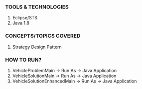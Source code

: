 ### TOOLS & TECHNOLOGIES
  1. Eclipse/STS
  2. Java 1.8

### CONCEPTS/TOPICS COVERED
  1. Strategy Design Pattern

### HOW TO RUN?
  1. VehicleProblemMain -> Run As -> Java Application
  2. VehicleSolutionMain -> Run As -> Java Application
  3. VehicleSolutionEnhancedMain -> Run As -> Java Application
